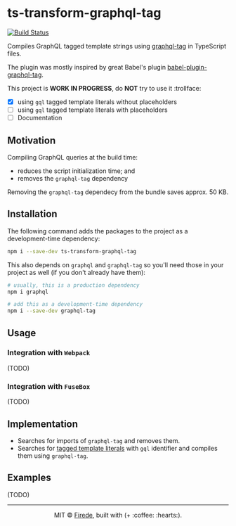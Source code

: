 # ts-transform-graphql-tag

[![Build Status](https://travis-ci.org/firede/ts-transform-graphql-tag.svg?branch=master)](https://travis-ci.org/firede/ts-transform-graphql-tag)

Compiles GraphQL tagged template strings using [graphql-tag](https://github.com/apollographql/graphql-tag) in TypeScript files.

The plugin was mostly inspired by great Babel's plugin [babel-plugin-graphql-tag](https://github.com/gajus/babel-plugin-graphql-tag).

This project is **WORK IN PROGRESS**, do **NOT** try to use it :trollface:

* [x] using `gql` tagged template literals without placeholders
* [ ] using `gql` tagged template literals with placeholders
* [ ] Documentation

## Motivation

Compiling GraphQL queries at the build time:

* reduces the script initialization time; and
* removes the `graphql-tag` dependency

Removing the `graphql-tag` dependecy from the bundle saves approx. 50 KB.

## Installation

The following command adds the packages to the project as a development-time dependency:

```sh
npm i --save-dev ts-transform-graphql-tag
```

This also depends on `graphql` and `graphql-tag` so you'll need those in your project as well (if you don't already have them):

```sh
# usually, this is a production dependency
npm i graphql

# add this as a development-time dependency
npm i --save-dev graphql-tag
```

## Usage

### Integration with `Webpack`

(TODO)

### Integration with `FuseBox`

(TODO)

## Implementation

* Searches for imports of `graphql-tag` and removes them.
* Searches for [tagged template literals](https://developer.mozilla.org/en/docs/Web/JavaScript/Reference/Template_literals) with `gql` identifier and compiles them using `graphql-tag`.

## Examples

(TODO)

---

<p align="center">MIT &copy; <a href="https://github.com/firede">Firede</a>, built with (+ :coffee: :hearts:).<p>
